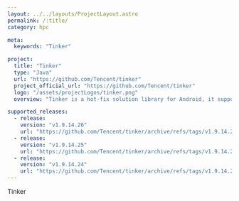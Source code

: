 ```yaml
---
layout: ../../layouts/ProjectLayout.astro
permalink: /:title/
category: hpc

meta:
  keywords: "Tinker"

project:
  title: "Tinker"
  type: "Java"
  url: "https://github.com/Tencent/tinker"
  project_official_url: "https://github.com/Tencent/tinker"
  logo: "/assets/projectLogos/tinker.png"
  overview: "Tinker is a hot-fix solution library for Android, it supports dex, library and resources update without reinstalling apk."

supported_releases:
  - release:
    version: "v1.9.14.26"
    url: "https://github.com/Tencent/tinker/archive/refs/tags/v1.9.14.26.tar.gz"
  - release:
    version: "v1.9.14.25"
    url: "https://github.com/Tencent/tinker/archive/refs/tags/v1.9.14.25.tar.gz"
  - release:
    version: "v1.9.14.24"
    url: "https://github.com/Tencent/tinker/archive/refs/tags/v1.9.14.24.tar.gz"
---
```


<p>Tinker</p>
